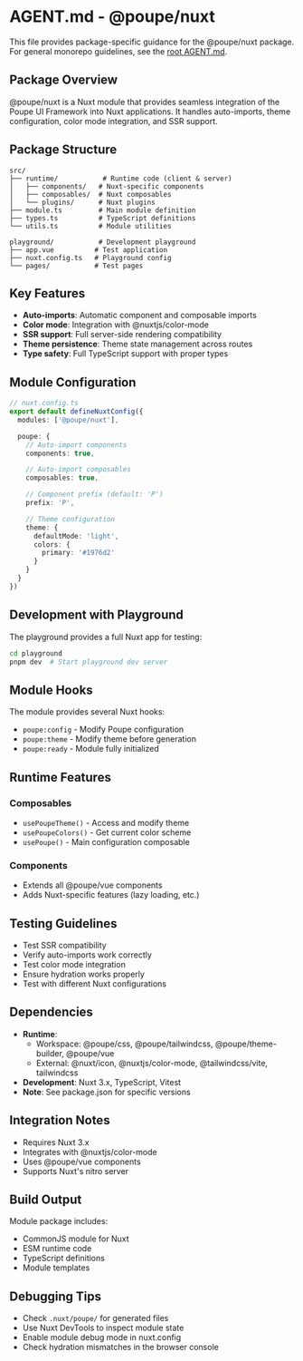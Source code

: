 # AGENT.md - @poupe/nuxt

This file provides package-specific guidance for the @poupe/nuxt package.
For general monorepo guidelines, see the [root AGENT.md](../../AGENT.md).

## Package Overview

@poupe/nuxt is a Nuxt module that provides seamless integration of the
Poupe UI Framework into Nuxt applications. It handles auto-imports, theme
configuration, color mode integration, and SSR support.

## Package Structure

```text
src/
├── runtime/           # Runtime code (client & server)
│   ├── components/   # Nuxt-specific components
│   ├── composables/  # Nuxt composables
│   └── plugins/      # Nuxt plugins
├── module.ts         # Main module definition
├── types.ts          # TypeScript definitions
└── utils.ts          # Module utilities

playground/           # Development playground
├── app.vue          # Test application
├── nuxt.config.ts   # Playground config
└── pages/           # Test pages
```

## Key Features

- **Auto-imports**: Automatic component and composable imports
- **Color mode**: Integration with @nuxtjs/color-mode
- **SSR support**: Full server-side rendering compatibility
- **Theme persistence**: Theme state management across routes
- **Type safety**: Full TypeScript support with proper types

## Module Configuration

```ts
// nuxt.config.ts
export default defineNuxtConfig({
  modules: ['@poupe/nuxt'],

  poupe: {
    // Auto-import components
    components: true,

    // Auto-import composables
    composables: true,

    // Component prefix (default: 'P')
    prefix: 'P',

    // Theme configuration
    theme: {
      defaultMode: 'light',
      colors: {
        primary: '#1976d2'
      }
    }
  }
})
```

## Development with Playground

The playground provides a full Nuxt app for testing:

```bash
cd playground
pnpm dev  # Start playground dev server
```

## Module Hooks

The module provides several Nuxt hooks:

- `poupe:config` - Modify Poupe configuration
- `poupe:theme` - Modify theme before generation
- `poupe:ready` - Module fully initialized

## Runtime Features

### Composables

- `usePoupeTheme()` - Access and modify theme
- `usePoupeColors()` - Get current color scheme
- `usePoupe()` - Main configuration composable

### Components

- Extends all @poupe/vue components
- Adds Nuxt-specific features (lazy loading, etc.)

## Testing Guidelines

- Test SSR compatibility
- Verify auto-imports work correctly
- Test color mode integration
- Ensure hydration works properly
- Test with different Nuxt configurations

## Dependencies

- **Runtime**:
  - Workspace: @poupe/css, @poupe/tailwindcss, @poupe/theme-builder, @poupe/vue
  - External: @nuxt/icon, @nuxtjs/color-mode, @tailwindcss/vite, tailwindcss
- **Development**: Nuxt 3.x, TypeScript, Vitest
- **Note**: See package.json for specific versions

## Integration Notes

- Requires Nuxt 3.x
- Integrates with @nuxtjs/color-mode
- Uses @poupe/vue components
- Supports Nuxt's nitro server

## Build Output

Module package includes:

- CommonJS module for Nuxt
- ESM runtime code
- TypeScript definitions
- Module templates

## Debugging Tips

- Check `.nuxt/poupe/` for generated files
- Use Nuxt DevTools to inspect module state
- Enable module debug mode in nuxt.config
- Check hydration mismatches in the browser console
